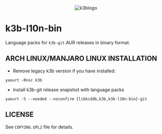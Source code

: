 
<p align="center">
  <img src="https://upload.wikimedia.org/wikipedia/commons/f/f6/K3b_logo.png" alt="k3blogo"/>
</p> 

# k3b-l10n-bin

Language packs for `k3b-git` AUR releases in binary format.

## ARCH LINUX/MANJARO LINUX INSTALLATION

- Remove legacy k3b version if you have installed:

```
yaourt -Rnsc k3b 
```
- Install k3b-git release snapshot with language packs

```
yaourt -S --needed --noconfirm {libkcddb,k3b,k3b-l10n-bin}-git
```

## LICENSE

See `COPYING.GPL2` file for details.
